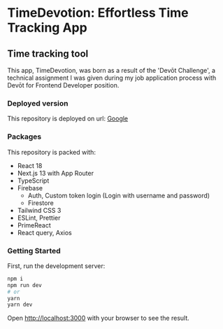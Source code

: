 # TimeDevotion: Effortless Time Tracking App

## Time tracking tool

This app, TimeDevotion, was born as a result of the 'Devōt Challenge', a technical assignment I was given during my job application process with Devōt for Frontend Developer position.

### Deployed version

This repository is deployed on url: <a href="https://www.google.com/" target="_blank">Google</a>

### Packages

This repository is packed with:

<ul>
<li>React 18</li>
<li>Next.js 13 with App Router</li>
<li>TypeScript</li>
<li>Firebase 
<ul>
<li>Auth, Custom  token login (Login with username and password)</li>
<li>Firestore</li>
</ul>
</li>
<li>Tailwind CSS 3</li>
<li>ESLint, Prettier</li>
<li>PrimeReact</li>
<li>React query, Axios</li>

</ul>

### Getting Started

First, run the development server:

```bash
npm i
npm run dev
# or
yarn
yarn dev
```

Open [http://localhost:3000](http://localhost:3000) with your browser to see the result.
